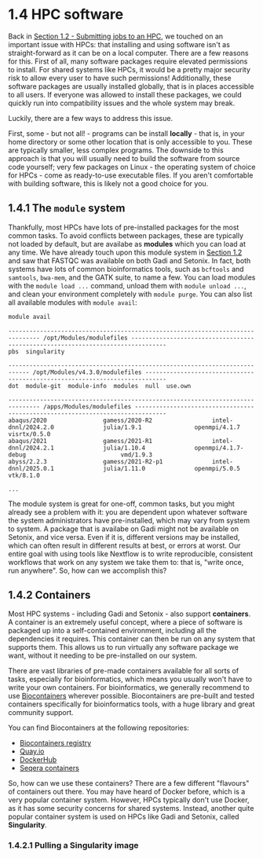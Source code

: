 # 1.4 HPC software

Back in [Section 1.2 - Submitting jobs to an HPC](./02_submitting_jobs.md), we touched on an important issue with HPCs: that installing and using software isn't as straight-forward as it can be on a local computer. There are a few reasons for this. First of all, many software packages require elevated permissions to install. For shared systems like HPCs, it would be a pretty major security risk to allow every user to have such permissions! Additionally, these software packages are usually installed globally, that is in places accessible to all users. If everyone was allowed to install these packages, we could quickly run into compatibility issues and the whole system may break.

Luckily, there are a few ways to address this issue.

First, some - but not all! - programs can be install **locally** - that is, in your home directory or some other location that is only accessible to you. These are typically smaller, less complex programs. The downside to this approach is that you will usually need to build the software from source code yourself; very few packages on Linux - the operating system of choice for HPCs - come as ready-to-use executable files. If you aren't comfortable with building software, this is likely not a good choice for you.

## 1.4.1 The `module` system

Thankfully, most HPCs have lots of pre-installed packages for the most common tasks. To avoid conflicts between packages, these are typically not loaded by default, but are availabe as **modules** which you can load at any time. We have already touch upon this module system in [Section 1.2](./02_submitting_jobs.md) and saw that FASTQC was available on both Gadi and Setonix. In fact, both systems have lots of common bioinformatics tools, such as `bcftools` and `samtools`, `bwa-mem`, and the GATK suite, to name a few. You can load modules with the `module load ...` command, unload them with `module unload ...`, and clean your environment completely with `module purge`. You can also list all available modules with `module avail`:

```bash
module avail
```

```console title="Output"
------------------------------------------------------------------------------- /opt/Modules/modulefiles --------------------------------------------------------------------------------
pbs  singularity  

---------------------------------------------------------------------------- /opt/Modules/v4.3.0/modulefiles ----------------------------------------------------------------------------
dot  module-git  module-info  modules  null  use.own  

------------------------------------------------------------------------------- /apps/Modules/modulefiles -------------------------------------------------------------------------------
abaqus/2020                gamess/2020-R2                 intel-dnnl/2024.2.0              julia/1.9.1               openmpi/4.1.7                                 visrtx/0.5.0     
abaqus/2021                gamess/2021-R1                 intel-dnnl/2024.2.1              julia/1.10.4              openmpi/4.1.7-debug                           vmd/1.9.3        
abyss/2.2.3                gamess/2021-R2-p1              intel-dnnl/2025.0.1              julia/1.11.0              openmpi/5.0.5                                 vtk/8.1.0        

...
```

The module system is great for one-off, common tasks, but you might already see a problem with it: you are dependent upon whatever software the system administrators have pre-installed, which may vary from system to system. A package that is availabe on Gadi might not be available on Setonix, and vice versa. Even if it is, different versions may be installed, which can often result in different results at best, or errors at worst. Our entire goal with using tools like Nextflow is to write reproducible, consistent workflows that work on any system we take them to: that is, "write once, run anywhere". So, how can we accomplish this?

## 1.4.2 Containers

Most HPC systems - including Gadi and Setonix - also support **containers**. A container is an extremely useful concept, where a piece of software is packaged up into a self-contained environment, including all the dependencies it requires. This container can then be run on any system that supports them. This allows us to run virtually any software package we want, without it needing to be pre-installed on our system.

There are vast libraries of pre-made containers available for all sorts of tasks, especially for bioinformatics, which means you usually won't have to write your own containers. For bioinformatics, we generally recommend to use [Biocontainers](https://biocontainers.pro/registry) wherever possible. Biocontainers are pre-built and tested containers specifically for bioinformatics tools, with a huge library and great community support. 

You can find Biocontainers at the following repositories:  

- [Biocontainers registry](https://biocontainers.pro/registry)
- [Quay.io](https://quay.io/organization/biocontainers)
- [DockerHub](https://hub.docker.com/r/biocontainers/biocontainers)
- [Seqera containers](https://seqera.io/containers/)

So, how can we use these containers? There are a few different "flavours" of containers out there. You may have heard of Docker before, which is a very popular container system. However, HPCs typically don't use Docker, as it has some security concerns for shared systems. Instead, another quite popular container system is used on HPCs like Gadi and Setonix, called **Singularity**.

### 1.4.2.1 Pulling a Singularity image

